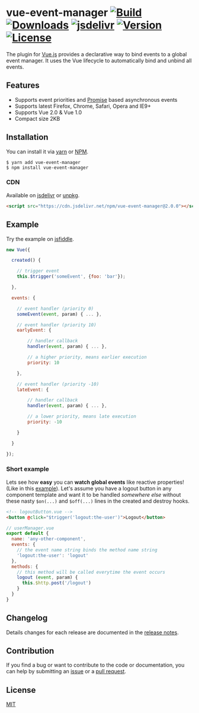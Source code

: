 # vue-event-manager [![Build](https://img.shields.io/circleci/project/pagekit/vue-event-manager/master.svg)](https://circleci.com/gh/pagekit/vue-event-manager) [![Downloads](https://img.shields.io/npm/dm/vue-event-manager.svg)](https://www.npmjs.com/package/vue-event-manager) [![jsdelivr](https://data.jsdelivr.com/v1/package/npm/vue-event-manager/badge?style=rounded)](https://www.jsdelivr.com/package/npm/vue-event-manager) [![Version](https://img.shields.io/npm/v/vue-event-manager.svg)](https://www.npmjs.com/package/vue-event-manager) [![License](https://img.shields.io/npm/l/vue-event-manager.svg)](https://www.npmjs.com/package/vue-event-manager)

The plugin for [Vue.js](http://vuejs.org) provides a declarative way to bind events to a global event manager. It uses the Vue lifecycle to automatically bind and unbind all events.

## Features

- Supports event priorities and [Promise](https://developer.mozilla.org/en-US/docs/Web/JavaScript/Reference/Global_Objects/Promise) based asynchronous events
- Supports latest Firefox, Chrome, Safari, Opera and IE9+
- Supports Vue 2.0 & Vue 1.0
- Compact size 2KB

## Installation
You can install it via [yarn](https://yarnpkg.com) or [NPM](https://npmjs.org).
```
$ yarn add vue-event-manager
$ npm install vue-event-manager
```

### CDN
Available on [jsdelivr](https://cdn.jsdelivr.net/npm/vue-event-manager@2.0.0) or [unpkg](https://unpkg.com/vue-event-manager@2.0.0).
```html
<script src="https://cdn.jsdelivr.net/npm/vue-event-manager@2.0.0"></script>
```

## Example
Try the example on [jsfiddle](https://jsfiddle.net/gh/get/library/pure/pagekit/vue-event-manager/tree/master/examples/demo/).
```js
new Vue({

  created() {

    // trigger event
    this.$trigger('someEvent', {foo: 'bar'});

  },

  events: {

    // event handler (priority 0)
    someEvent(event, param) { ... },

    // event handler (priority 10)
    earlyEvent: {

        // handler callback
        handler(event, param) { ... },

        // a higher priority, means earlier execution
        priority: 10

    },

    // event handler (priority -10)
    lateEvent: {

        // handler callback
        handler(event, param) { ... },

        // a lower priority, means late execution
        priority: -10

    }

  }

});
```

### Short example
Lets see how **easy** you can **watch global events** like reactive properties! (Like in this [example](https://vuejs.org/v2/examples/commits.html)). 
Let's assume you have a logout button in any component template and want it to be handled *somewhere else* without these nasty `$on(...)` and `$off(...)` lines in the created and destroy hooks.

```html
<!-- logoutButton.vue -->
<button @click="$trigger('logout:the-user')">Logout</button>
```

```js
// userManager.vue
export default {
  name: 'any-other-component',
  events: {
    // the event name string binds the method name string
    'logout:the-user': 'logout'
  },
  methods: {
    // this method will be called everytime the event occurs
    logout (event, param) { 
      this.$http.post('/logout')
    }
  }
}
```

## Changelog

Details changes for each release are documented in the [release notes](https://github.com/pagekit/vue-event-manager/releases).

## Contribution

If you find a bug or want to contribute to the code or documentation, you can help by submitting an [issue](https://github.com/pagekit/vue-event-manager/issues) or a [pull request](https://github.com/pagekit/vue-event-manager/pulls).

## License

[MIT](http://opensource.org/licenses/MIT)
